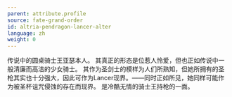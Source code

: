 ```yaml
---
parent: attribute.profile
source: fate-grand-order
id: altria-pendragon-lancer-alter
language: zh
weight: 0
---
```


传说中的圆桌骑士王亚瑟本人。
其真正的形态是位惹人怜爱，但也正如传说中一般清廉而高洁的少女骑士。
其作为圣剑士的模样为人们所熟知，但她所拥有的圣枪其实也十分强大，因此可作为Lancer现界。——同时正如所见，她同样可能作为被圣杯诅咒侵蚀的存在而现界。
是冷酷无情的骑士王持枪的一面。
